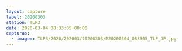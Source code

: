 ```yaml
---
layout: capture
label: 20200303
station: TLP3
date: 2020-03-04 08:33:05+00:00
capturas:
  - imagem: TLP3/2020/202003/20200303/M20200304_083305_TLP_3P.jpg
---
```

